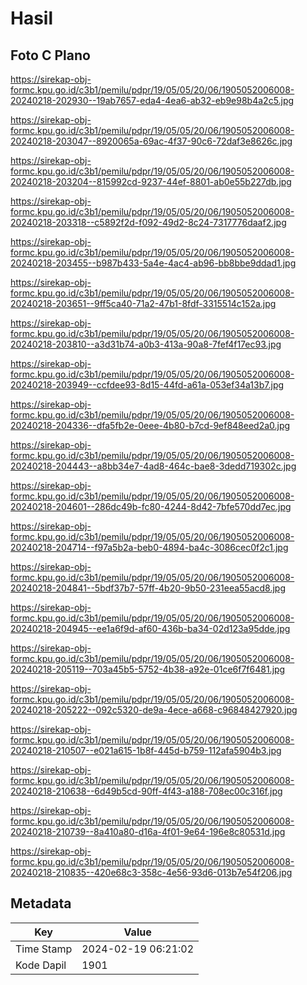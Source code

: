 # Hasil

## Foto C Plano

https://sirekap-obj-formc.kpu.go.id/c3b1/pemilu/pdpr/19/05/05/20/06/1905052006008-20240218-202930--19ab7657-eda4-4ea6-ab32-eb9e98b4a2c5.jpg

https://sirekap-obj-formc.kpu.go.id/c3b1/pemilu/pdpr/19/05/05/20/06/1905052006008-20240218-203047--8920065a-69ac-4f37-90c6-72daf3e8626c.jpg

https://sirekap-obj-formc.kpu.go.id/c3b1/pemilu/pdpr/19/05/05/20/06/1905052006008-20240218-203204--815992cd-9237-44ef-8801-ab0e55b227db.jpg

https://sirekap-obj-formc.kpu.go.id/c3b1/pemilu/pdpr/19/05/05/20/06/1905052006008-20240218-203318--c5892f2d-f092-49d2-8c24-7317776daaf2.jpg

https://sirekap-obj-formc.kpu.go.id/c3b1/pemilu/pdpr/19/05/05/20/06/1905052006008-20240218-203455--b987b433-5a4e-4ac4-ab96-bb8bbe9ddad1.jpg

https://sirekap-obj-formc.kpu.go.id/c3b1/pemilu/pdpr/19/05/05/20/06/1905052006008-20240218-203651--9ff5ca40-71a2-47b1-8fdf-3315514c152a.jpg

https://sirekap-obj-formc.kpu.go.id/c3b1/pemilu/pdpr/19/05/05/20/06/1905052006008-20240218-203810--a3d31b74-a0b3-413a-90a8-7fef4f17ec93.jpg

https://sirekap-obj-formc.kpu.go.id/c3b1/pemilu/pdpr/19/05/05/20/06/1905052006008-20240218-203949--ccfdee93-8d15-44fd-a61a-053ef34a13b7.jpg

https://sirekap-obj-formc.kpu.go.id/c3b1/pemilu/pdpr/19/05/05/20/06/1905052006008-20240218-204336--dfa5fb2e-0eee-4b80-b7cd-9ef848eed2a0.jpg

https://sirekap-obj-formc.kpu.go.id/c3b1/pemilu/pdpr/19/05/05/20/06/1905052006008-20240218-204443--a8bb34e7-4ad8-464c-bae8-3dedd719302c.jpg

https://sirekap-obj-formc.kpu.go.id/c3b1/pemilu/pdpr/19/05/05/20/06/1905052006008-20240218-204601--286dc49b-fc80-4244-8d42-7bfe570dd7ec.jpg

https://sirekap-obj-formc.kpu.go.id/c3b1/pemilu/pdpr/19/05/05/20/06/1905052006008-20240218-204714--f97a5b2a-beb0-4894-ba4c-3086cec0f2c1.jpg

https://sirekap-obj-formc.kpu.go.id/c3b1/pemilu/pdpr/19/05/05/20/06/1905052006008-20240218-204841--5bdf37b7-57ff-4b20-9b50-231eea55acd8.jpg

https://sirekap-obj-formc.kpu.go.id/c3b1/pemilu/pdpr/19/05/05/20/06/1905052006008-20240218-204945--ee1a6f9d-af60-436b-ba34-02d123a95dde.jpg

https://sirekap-obj-formc.kpu.go.id/c3b1/pemilu/pdpr/19/05/05/20/06/1905052006008-20240218-205119--703a45b5-5752-4b38-a92e-01ce6f7f6481.jpg

https://sirekap-obj-formc.kpu.go.id/c3b1/pemilu/pdpr/19/05/05/20/06/1905052006008-20240218-205222--092c5320-de9a-4ece-a668-c96848427920.jpg

https://sirekap-obj-formc.kpu.go.id/c3b1/pemilu/pdpr/19/05/05/20/06/1905052006008-20240218-210507--e021a615-1b8f-445d-b759-112afa5904b3.jpg

https://sirekap-obj-formc.kpu.go.id/c3b1/pemilu/pdpr/19/05/05/20/06/1905052006008-20240218-210638--6d49b5cd-90ff-4f43-a188-708ec00c316f.jpg

https://sirekap-obj-formc.kpu.go.id/c3b1/pemilu/pdpr/19/05/05/20/06/1905052006008-20240218-210739--8a410a80-d16a-4f01-9e64-196e8c80531d.jpg

https://sirekap-obj-formc.kpu.go.id/c3b1/pemilu/pdpr/19/05/05/20/06/1905052006008-20240218-210835--420e68c3-358c-4e56-93d6-013b7e54f206.jpg


## Metadata

| Key        | Value               |
| ---------- | ------------------- |
| Time Stamp | 2024-02-19 06:21:02 |
| Kode Dapil | 1901                |



